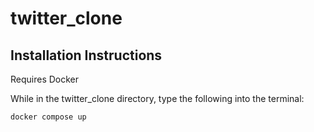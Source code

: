 # twitter_clone

## Installation Instructions

Requires Docker

While in the twitter_clone directory, type the following into the terminal:

```
docker compose up
```
